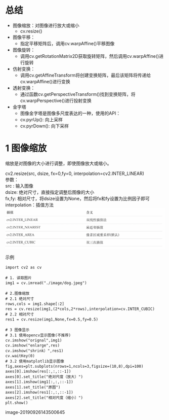 # 总结
- 图像缩放：对图像进行放大或缩小
	- cv.resize()
- 图像平移：
	- 指定平移矩阵后，调用cv.warpAffine()平移图像
- 图像旋转：
	- 调用cv.getRotationMatrix2D获取旋转矩阵，然后调用cv.warpAffine()进行旋转
- 仿射变换：
	- 调用cv.getAffineTransform将创建变换矩阵，最后该矩阵将传递给cv.warpAffine()进行变换
- 透射变换：
	- 通过函数cv.getPerspectiveTransform()找到变换矩阵，将cv.warpPerspective()进行投射变换
- 金字塔
	- 图像金字塔是图像多尺度表达的一种，使用的API：
	- cv.pyrUp(): 向上采样
	- cv.pyrDown(): 向下采样

# 1 图像缩放
缩放是对图像的大小进行调整，即使图像放大或缩小。  

cv2.resize(src, dsize, fx=0,fy=0, interpolation=cv2.INTER_LINEAR)  
参数：  
src : 输入图像  
dsize: 绝对尺寸，直接指定调整后图像的大小   
fx,fy: 相对尺寸，将dsize设置为None，然后将fx和fy设置为比例因子即可  
interpolation：插值方法  
![](../photo/Pasted%20image%2020240119115932.png)

示例
```
import cv2 as cv

# 1. 读取图片
img1 = cv.imread("./image/dog.jpeg")

# 2.图像缩放
# 2.1 绝对尺寸
rows,cols = img1.shape[:2]
res = cv.resize(img1,(2*cols,2*rows),interpolation=cv.INTER_CUBIC)
# 2.2 相对尺寸
res1 = cv.resize(img1,None,fx=0.5,fy=0.5)

# 3 图像显示
# 3.1 使用opencv显示图像(不推荐)
cv.imshow("orignal",img1)
cv.imshow("enlarge",res)
cv.imshow("shrink）",res1)
cv.waitKey(0)
# 3.2 使用matplotlib显示图像
fig,axes=plt.subplots(nrows=1,ncols=3,figsize=(10,8),dpi=100)
axes[0].imshow(res[:,:,::-1])
axes[0].set_title("绝对尺度（放大）")
axes[1].imshow(img1[:,:,::-1])
axes[1].set_title("原图")
axes[2].imshow(res1[:,:,::-1])
axes[2].set_title("相对尺度（缩小）")
plt.show()
```
image-20190926143500645